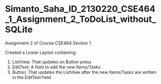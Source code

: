 # Simanto_Saha_ID_2130220_CSE464_1_Assignment_2_ToDoList_without_SQLite
Assignment 2 of Course CSE464 Section 1

Created a Linear Layout containing:
1) ListView: That updates on Button press
2) EditText: A field to add the new Items/Tasks
3) Button: That updates the ListView after the new Items/Tasks are written in the EditText field

